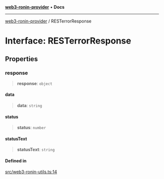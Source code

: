 [**web3-ronin-provider**](../README.md) • **Docs**

***

[web3-ronin-provider](../globals.md) / RESTerrorResponse

# Interface: RESTerrorResponse

## Properties

### response

> **response**: `object`

#### data

> **data**: `string`

#### status

> **status**: `number`

#### statusText

> **statusText**: `string`

#### Defined in

[src/web3-ronin-utils.ts:14](https://github.com/chuacw/web3-ronin-provider/blob/a0101c455e71e221c1f508afff12749e77bf1fd8/src/web3-ronin-utils.ts#L14)

